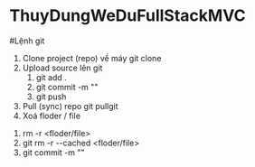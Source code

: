 # ThuyDungWeDuFullStackMVC
#Lệnh git
1. Clone project (repo) về máy
    git clone <url>
2. Upload source lên git
   1)   git add .
   2)   git commit -m "<noidungupload>"
   3)   git push
3. Pull (sync) repo
   git pullgit 
4. Xoá floder / file
  1) rm -r <floder/file>
  2) git rm -r --cached <floder/file>
  3) git commit -m "<noidungxoa>"








